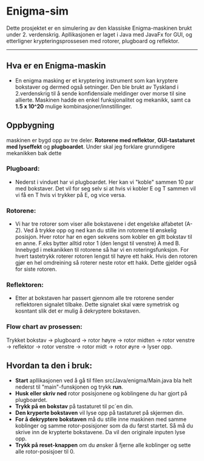 # Enigma-sim
Dette prosjektet er en simulering av den klassiske Enigma-maskinen brukt under 2. verdenskrig. 
Apllikasjonen er laget i Java med JavaFx for  GUI, og etterligner krypteringsprossesen med rotorer, plugboard og reflektor.

---------------------------------------------------------------------------------------------------------------------------------
## Hva er en Enigma-maskin
- En enigma masking er et kryptering instrument som kan kryptere bokstaver og dermed også setninger. Den ble brukt av Tyskland i 2.verdenskrig til å sende konfidensiale meldinger over morse til sine allierte. Maskinen hadde en enkel funksjonalitet og mekanikk, samt ca **1.5 x 10^20** mulige kombinasjoner/innstillinger.

## Oppbygning
maskinen er bygd opp av tre deler. **Rotorene med reflektor**, **GUI-tastaturet med lyseffekt** og **plugboardet**. Under skal jeg forklare grunndigere mekanikken bak dette

### Plugboard:
- Nederst i vinduet har vi plugboardet. Her kan vi "koble" sammen 10 par med bokstaver. Det vil for seg selv si at hvis vi kobler E og T sammen vil vi få en T hvis vi trykker på E, og vice versa. 

### Rotorene:
- Vi har tre rotorer som viser alle bokstavene i det engelske alfabetet (A-Z). Ved å trykke opp og ned kan du stille inn rotorene til ønskelig posisjon. Hver rotor har en egen sekvens som kobler en gitt bokstav til en anne. F.eks bytter alltid rotor 1 (den lengst til venstre) A med B. Innebygd i mekanikken til rotorene så har vi en roteringsfunksjon. For hvert tastetrykk roterer rotoren lengst til høyre ett hakk. Hvis den rotoren gjør en hel omdreining så roterer neste rotor ett hakk. Dette gjelder også for siste rotoren. 

### Reflektoren:
- Etter at bokstaven har passert gjennom alle tre rotorene sender reflektoren signalet tilbake. Dette signalet skal være symetrisk og kosntant slik det er mulig å dekryptere bokstaven. 

### Flow chart av prosessen:
 Trykket bokstav -> plugboard -> rotor høyre -> rotor midten -> rotor venstre -> reflektor -> rotor venstre -> rotor midt -> rotor øyre -> lyser opp.



## Hvordan ta den i bruk:
- **Start** apllikasjonen ved å gå til filen src/Java/enigma/Main.java bla helt nederst til "main"-funskjonen og trykk **run**.
- **Husk eller skriv ned** rotor posisjonene og koblingene du har gjort på plugboardet.
- **Trykk på en bokstav** på tastaturet til pc´en din.
- **Den kryperte bokstaven** vil lyse opp på tastaturet på skjermen din.
- **For å dekryptere bokstaven** må du stille inne maskinen med samme koblinger og samme rotor-posisjoner som da du først startet.
Så må du skrive inn de krypterte bokstavene. Da vil den originale inputen lyse opp. 
- **Trykk på reset-knappen** om du ønsker å fjerne alle koblinger og sette alle rotor-posisjoer til 0.



